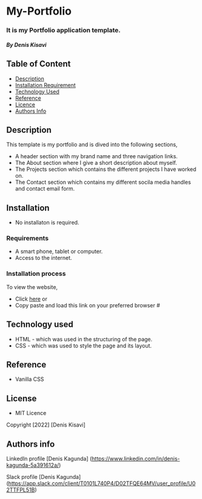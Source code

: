 # My-Portfolio
### It is my Portfolio application template.
##### By Denis Kisavi

## Table of Content

+ [Description](#description)
+ [Installation Requirement](#installation)
+ [Technology Used](#technology-used)
+ [Reference](#reference)
+ [Licence](#licence)
+ [Authors Info](#author-Info)

## Description
This template is my portfolio and is dived into the following sections,
 + A header section with my brand name and three navigation links.
 + The About section where I give a short description about myself.
 + The Projects section which contains the different projects I have worked on.
 + The Contact section which contains my different socila media handles and contact email form.
  
 ## Installation
  + No installaton is required.
 ### Requirements
  + A smart phone, tablet or computer.
  + Access to the internet.
  
  ### Installation process
  To view the website,
  + Click <a href="#">here</a> or
  + Copy paste and load this link on your preferred browser #
  
  ## Technology used
  + HTML - which was used in the structuring of the page.
  + CSS - which was used to style the page and its layout.
  
  ## Reference
  + Vanilla CSS
  
  ## License
  + MIT Licence
  
Copyright [2022] [Denis Kisavi]

## Authors info

LinkedIn profile [Denis Kagunda] (https://www.linkedin.com/in/denis-kagunda-5a391612a/)

Slack profile [Denis Kagunda] (https://app.slack.com/client/T0101L740P4/D02TFQE64MV/user_profile/U02TTFPL51B)
